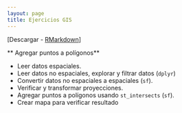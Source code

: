 ```yaml
---
layout: page
title: Ejercicios GIS
---
```


[Descargar - [RMarkdown](https://github.com/ifarah/t/blob/main/ejercicio_GIS.Rmd)]

** Agregar puntos a polígonos**  

* Leer datos espaciales. 
* Leer datos no espaciales, explorar y filtrar datos (`dplyr`)
* Convertir datos no espaciales a espaciales (`sf`).
* Verificar y transformar proyecciones.
* Agregar puntos a polígonos usando `st_intersects` (`sf`).
* Crear mapa para verificar resultado



